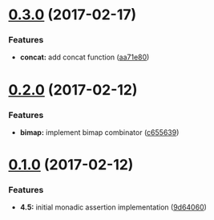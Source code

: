 <a name="0.3.0"></a>
# [0.3.0](https://github.com/TylorS/4.5/compare/v0.2.0...v0.3.0) (2017-02-17)


### Features

* **concat:** add concat function ([aa71e80](https://github.com/TylorS/4.5/commit/aa71e80))



<a name="0.2.0"></a>
# [0.2.0](https://github.com/TylorS/4.5/compare/v0.1.0...v0.2.0) (2017-02-12)


### Features

* **bimap:** implement bimap combinator ([c655639](https://github.com/TylorS/4.5/commit/c655639))



<a name="0.1.0"></a>
# [0.1.0](https://github.com/TylorS/4.5/compare/9d64060...v0.1.0) (2017-02-12)


### Features

* **4.5:** initial monadic assertion implementation ([9d64060](https://github.com/TylorS/4.5/commit/9d64060))



